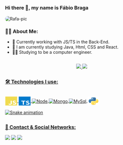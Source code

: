 ### Hi there 👋, my name is Fábio Braga

<img align="center" alt="Rafa-pic" height="150" style="border-radius:50px;" src="https://user-images.githubusercontent.com/86860928/197450332-f99d39a0-60b1-46ba-8d65-b4e447761ad0.gif">

### :man_technologist: About Me:

- 🔭 Currently working with JS/TS in the Back-End.
- 🌱 I am currently studying Java, Html, CSS and React.
- :man_student: Studying to be a computer engineer.


##
<div align="center">
  <a href="https://github.com/fabiotbraga">
  <img height="180em" src="https://github-readme-stats.vercel.app/api?username=fabiotbraga&show_icons=true&theme=tokyonight&include_all_commits=true&count_private=true"/>
  <img height="180em" src="https://github-readme-stats.vercel.app/api/top-langs/?username=fabiotbraga&layout=compact&langs_count=7&theme=tokyonight"/>
</div>

##
### :hammer_and_wrench: Technologies I use:
<div style="display: inline_block"><br>
  <img align="center" alt="Js" height="30" width="40" src="https://raw.githubusercontent.com/devicons/devicon/master/icons/javascript/javascript-plain.svg">
  <img align="center" alt="Ts" height="30" width="40" src="https://raw.githubusercontent.com/devicons/devicon/master/icons/typescript/typescript-plain.svg">
  <img align="center" alt="Node" height="30" width="40" src="https://cdn.jsdelivr.net/gh/devicons/devicon/icons/nodejs/nodejs-original.svg">
  <img align="center" alt="Mongo" height="30" width="40" src="https://cdn.jsdelivr.net/gh/devicons/devicon/icons/mongodb/mongodb-original.svg">
  <img align="center" alt="MySql" height="30" width="40" src="https://cdn.jsdelivr.net/gh/devicons/devicon/icons/mysql/mysql-original.svg">
  <img align="center" alt="Python" height="30" width="40" src="https://raw.githubusercontent.com/devicons/devicon/master/icons/python/python-original.svg">
</div>
  
  ![Snake animation](https://github.com/fabiotbraga/fabiotbraga/blob/output/github-contribution-grid-snake.svg)

##
### :e-mail: Contact & Social Networks:
<div> 
  <a href="https://www.linkedin.com/in/fabiotbraga" target="_blank"><img src="https://img.shields.io/badge/-LinkedIn-%230077B5?style=for-the-badge&logo=linkedin&logoColor=white" target="_blank"></a>
  <a href="https://github.com/fabiotbraga" target="_blank"><img src="https://img.shields.io/badge/GitHub-100000?style=for-the-badge&logo=github&logoColor=white" target="_blank"></a>
  <a href="mailto:fabiotbraga@gmail.com" target="_blank"><img src="https://img.shields.io/badge/Gmail-D14836?style=for-the-badge&logo=gmail&logoColor=white" target="_blank"></a>
</div>

